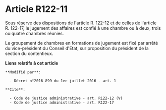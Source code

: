 # Article R122-11

Sous réserve des dispositions de l'article R. 122-12 et de celles de l'article R. 122-17, le jugement des affaires est confié
à une chambre ou à deux, trois ou quatre chambres réunies. 

Le groupement de chambres en formations de jugement est fixé par arrêté du vice-président du Conseil d'Etat, sur proposition
du président de la section du contentieux.

**Liens relatifs à cet article**

	**Modifié par**:

	  - Décret n°2016-899 du 1er juillet 2016 - art. 1

	**Cite**:

	  - Code de justice administrative - art. R122-12 (V)
	  - Code de justice administrative - art. R122-17
